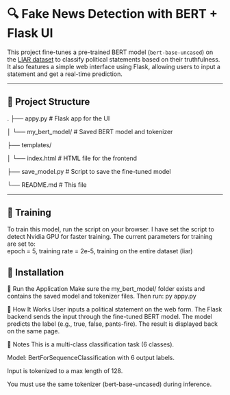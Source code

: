 # 🔍 Fake News Detection with BERT + Flask UI

This project fine-tunes a pre-trained BERT model (`bert-base-uncased`) on the [LIAR dataset](https://huggingface.co/datasets/liar) to classify political statements based on their truthfulness. It also features a simple web interface using Flask, allowing users to input a statement and get a real-time prediction.

---

## 📁 Project Structure

.
├── appy.py # Flask app for the UI  

│ └── my_bert_model/ # Saved BERT model and tokenizer  

├── templates/  

│ └── index.html # HTML file for the frontend  

├── save_model.py # Script to save the fine-tuned model  

└── README.md # This file

---
## 🔧 Training  
To train this model, run the script on your browser. I have set the script to detect Nvidia GPU for faster training. The current parameters for training are set to:  
epoch = 5, training rate = 2e-5, training on the entire dataset (liar)

## 🔧 Installation

🚀 Run the Application
Make sure the my_bert_model/ folder exists and contains the saved model and tokenizer files. Then run:
py appy.py


🧪 How It Works
User inputs a political statement on the web form.
The Flask backend sends the input through the fine-tuned BERT model.
The model predicts the label (e.g., true, false, pants-fire).
The result is displayed back on the same page.

📌 Notes
This is a multi-class classification task (6 classes).

Model: BertForSequenceClassification with 6 output labels.

Input is tokenized to a max length of 128.

You must use the same tokenizer (bert-base-uncased) during inference.

